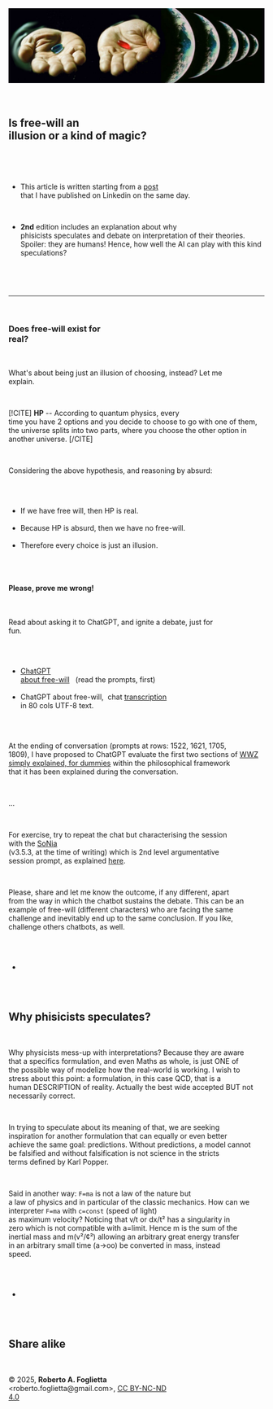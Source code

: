 <div id="firstdiv" created=":EN" style="max-width: 800px; margin: auto; white-space: pre-wrap; text-align: justify;">
<style>#printlink { display: inline; } @page { size: legal; margin: 0.50in 13.88mm 0.50in 13.88mm; zoom: 100%; } @media print { html { zoom: 100%; } }</style>

<div align="center"><img class="wbsketch paleinv" src="img/is-free-will-an-illusion-or-a-kind-of-magic.jpg" width="800"><br></div>

## Is free-will an illusion or a kind of magic?

- This article is written starting from a [post](https://www.linkedin.com/posts/robertofoglietta_reasoning-by-absurd-we-find-out-there-was-activity-7338603657879302146-A9Ei) that I have published on Linkedin on the same day.

- **2nd** edition includes an explanation about why phisicists speculates and debate on interpretation of their theories. Spoiler: they are humans! Hence, how well the AI can play with this kind speculations?

---

### Does free-will exist for real?

What's about being just an illusion of choosing, instead? Let me explain.

[!CITE]
**HP** -- According to quantum physics, every time you have 2 options and you decide to choose to go with one of them, the universe splits into two parts, where you choose the other option in another universe.
[/CITE]

Considering the above hypothesis, and reasoning by absurd:

- If we have free will, then HP is real.
- Because HP is absurd, then we have no free-will.
- Therefore every choice is just an illusion.

#### Please, prove me wrong! 

Read about asking it to ChatGPT, and ignite a debate, just for fun.

- [ChatGPT about free-will](https://chatgpt.com/share/6849aedd-1850-8012-9db4-842f5df77bcf) &nbsp; (read the prompts, first)
- ChatGPT about free-will,&nbsp; chat [transcription](data/is-free-will-an-illusion-or-a-kind-of-magic-chatgpt.txt#?target=_blank) in 80 cols UTF-8 text.

At the ending of conversation (prompts at rows: 1522, 1621, 1705, 1809), I have proposed to ChatGPT evaluate  the first two sections of [WWZ simply explained, for dummies](https://robang74.github.io/roberto-a-foglietta/html/321-wwz-simply-explained-for-dummies.html) within the philosophical framework that it has been explained during the conversation.

...

For exercise, try to repeat the chat but characterising the session with the [SoNia](data/sonia-argumentative-w-rag-v3.txt#?target=_blank) (v3.5.3, at the time of writing) which is 2nd level argumentative session prompt, as explained [here](ai-session-prompts-with-rag-v3.md#?target=_blank).

Please, share and let me know the outcome, if any different, apart from the way in which the chatbot sustains the debate. This can be an example of free-will (different characters) who are facing the same challenge and inevitably end up to the same conclusion. If you like, challenge others chatbots, as well.

+

## Why phisicists speculates?

Why physicists mess-up with interpretations? Because they are aware that a specifics formulation, and even Maths as whole, is just ONE of the possible way of modelize how the real-world is working. I wish to stress about this point: a formulation, in this case QCD, that is a human DESCRIPTION of reality. Actually the best wide accepted BUT not necessarily correct. 

In trying to speculate about its meaning of that, we are seeking inspiration for another formulation that can equally or even better achieve the same goal: predictions. Without predictions, a model cannot be falsified and without falsification is not science in the stricts terms defined by Karl Popper.

Said in another way: `F=ma` is not a law of the nature but a law of physics and in particular of the classic mechanics. How can we interpreter `F=ma` with `c=const` (speed of light) as maximum velocity? Noticing that v/t or dx/t² has a singularity in zero which is not compatible with a=limit. Hence m is the sum of the inertial mass and m(v²/¢²) allowing an arbitrary great energy transfer in an arbitrary small time (a->oo) be converted in mass, instead speed.

+

## Share alike

&copy; 2025, **Roberto A. Foglietta** &lt;roberto.foglietta<span>@</span>gmail.com&gt;, [CC BY-NC-ND 4.0](https://creativecommons.org/licenses/by-nc-nd/4.0/)

</div>

